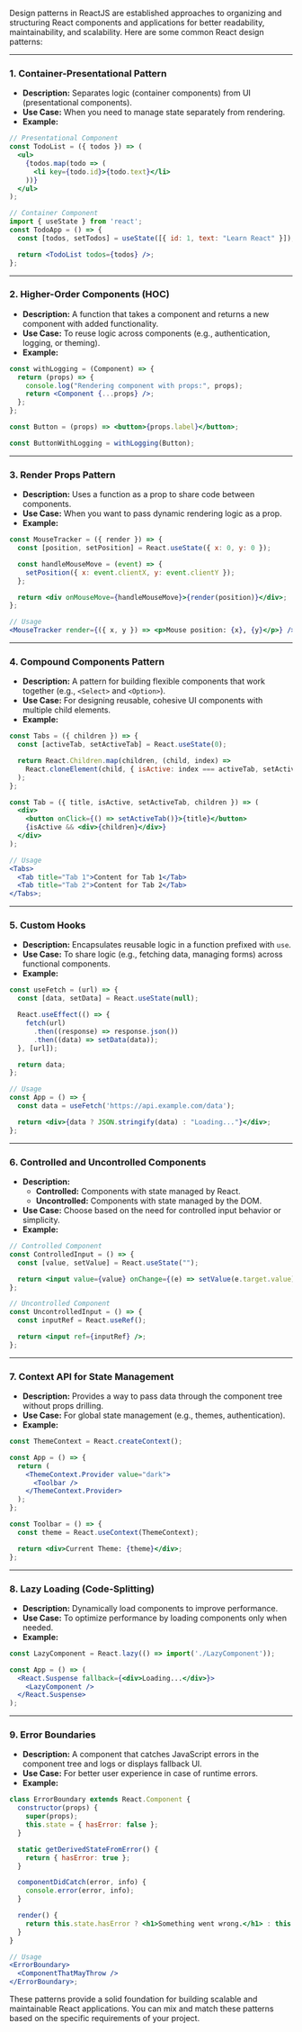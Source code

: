 Design patterns in ReactJS are established approaches to organizing and structuring React components and applications for better readability, maintainability, and scalability. Here are some common React design patterns:

---

### **1. Container-Presentational Pattern**
- **Description:** Separates logic (container components) from UI (presentational components).
- **Use Case:** When you need to manage state separately from rendering.
- **Example:**
```jsx
// Presentational Component
const TodoList = ({ todos }) => (
  <ul>
    {todos.map(todo => (
      <li key={todo.id}>{todo.text}</li>
    ))}
  </ul>
);

// Container Component
import { useState } from 'react';
const TodoApp = () => {
  const [todos, setTodos] = useState([{ id: 1, text: "Learn React" }]);

  return <TodoList todos={todos} />;
};
```

---

### **2. Higher-Order Components (HOC)**
- **Description:** A function that takes a component and returns a new component with added functionality.
- **Use Case:** To reuse logic across components (e.g., authentication, logging, or theming).
- **Example:**
```jsx
const withLogging = (Component) => {
  return (props) => {
    console.log("Rendering component with props:", props);
    return <Component {...props} />;
  };
};

const Button = (props) => <button>{props.label}</button>;

const ButtonWithLogging = withLogging(Button);
```

---

### **3. Render Props Pattern**
- **Description:** Uses a function as a prop to share code between components.
- **Use Case:** When you want to pass dynamic rendering logic as a prop.
- **Example:**
```jsx
const MouseTracker = ({ render }) => {
  const [position, setPosition] = React.useState({ x: 0, y: 0 });

  const handleMouseMove = (event) => {
    setPosition({ x: event.clientX, y: event.clientY });
  };

  return <div onMouseMove={handleMouseMove}>{render(position)}</div>;
};

// Usage
<MouseTracker render={({ x, y }) => <p>Mouse position: {x}, {y}</p>} />;
```

---

### **4. Compound Components Pattern**
- **Description:** A pattern for building flexible components that work together (e.g., `<Select>` and `<Option>`).
- **Use Case:** For designing reusable, cohesive UI components with multiple child elements.
- **Example:**
```jsx
const Tabs = ({ children }) => {
  const [activeTab, setActiveTab] = React.useState(0);

  return React.Children.map(children, (child, index) =>
    React.cloneElement(child, { isActive: index === activeTab, setActiveTab })
  );
};

const Tab = ({ title, isActive, setActiveTab, children }) => (
  <div>
    <button onClick={() => setActiveTab()}>{title}</button>
    {isActive && <div>{children}</div>}
  </div>
);

// Usage
<Tabs>
  <Tab title="Tab 1">Content for Tab 1</Tab>
  <Tab title="Tab 2">Content for Tab 2</Tab>
</Tabs>;
```

---

### **5. Custom Hooks**
- **Description:** Encapsulates reusable logic in a function prefixed with `use`.
- **Use Case:** To share logic (e.g., fetching data, managing forms) across functional components.
- **Example:**
```jsx
const useFetch = (url) => {
  const [data, setData] = React.useState(null);

  React.useEffect(() => {
    fetch(url)
      .then((response) => response.json())
      .then((data) => setData(data));
  }, [url]);

  return data;
};

// Usage
const App = () => {
  const data = useFetch('https://api.example.com/data');

  return <div>{data ? JSON.stringify(data) : "Loading..."}</div>;
};
```

---

### **6. Controlled and Uncontrolled Components**
- **Description:** 
  - **Controlled:** Components with state managed by React.
  - **Uncontrolled:** Components with state managed by the DOM.
- **Use Case:** Choose based on the need for controlled input behavior or simplicity.
- **Example:**
```jsx
// Controlled Component
const ControlledInput = () => {
  const [value, setValue] = React.useState("");

  return <input value={value} onChange={(e) => setValue(e.target.value)} />;
};

// Uncontrolled Component
const UncontrolledInput = () => {
  const inputRef = React.useRef();

  return <input ref={inputRef} />;
};
```

---

### **7. Context API for State Management**
- **Description:** Provides a way to pass data through the component tree without props drilling.
- **Use Case:** For global state management (e.g., themes, authentication).
- **Example:**
```jsx
const ThemeContext = React.createContext();

const App = () => {
  return (
    <ThemeContext.Provider value="dark">
      <Toolbar />
    </ThemeContext.Provider>
  );
};

const Toolbar = () => {
  const theme = React.useContext(ThemeContext);

  return <div>Current Theme: {theme}</div>;
};
```

---

### **8. Lazy Loading (Code-Splitting)**
- **Description:** Dynamically load components to improve performance.
- **Use Case:** To optimize performance by loading components only when needed.
- **Example:**
```jsx
const LazyComponent = React.lazy(() => import('./LazyComponent'));

const App = () => (
  <React.Suspense fallback={<div>Loading...</div>}>
    <LazyComponent />
  </React.Suspense>
);
```

---

### **9. Error Boundaries**
- **Description:** A component that catches JavaScript errors in the component tree and logs or displays fallback UI.
- **Use Case:** For better user experience in case of runtime errors.
- **Example:**
```jsx
class ErrorBoundary extends React.Component {
  constructor(props) {
    super(props);
    this.state = { hasError: false };
  }

  static getDerivedStateFromError() {
    return { hasError: true };
  }

  componentDidCatch(error, info) {
    console.error(error, info);
  }

  render() {
    return this.state.hasError ? <h1>Something went wrong.</h1> : this.props.children;
  }
}

// Usage
<ErrorBoundary>
  <ComponentThatMayThrow />
</ErrorBoundary>;
```

These patterns provide a solid foundation for building scalable and maintainable React applications. You can mix and match these patterns based on the specific requirements of your project.
